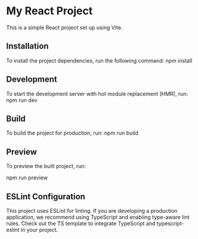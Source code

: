 # My React Project

This is a simple React project set up using Vite.

## Installation

To install the project dependencies, run the following command:
npm install

## Development

To start the development server with hot module replacement (HMR), run:
npm run dev

## Build

To build the project for production, run:
npm run build

## Preview

To preview the built project, run:

npm run preview

## ESLint Configuration

This project uses ESLint for linting. If you are developing a production application, we recommend using TypeScript and enabling type-aware lint rules. Check out the TS template to integrate TypeScript and typescript-eslint in your project.
